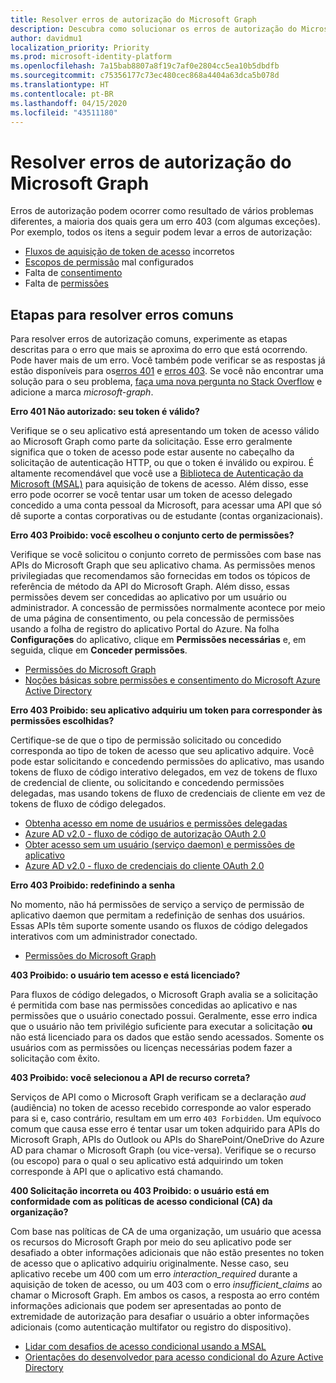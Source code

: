 ```yaml
---
title: Resolver erros de autorização do Microsoft Graph
description: Descubra como solucionar os erros de autorização do Microsoft Graph 401 e 403.
author: davidmu1
localization_priority: Priority
ms.prod: microsoft-identity-platform
ms.openlocfilehash: 7a15bab8807a8f19c7af0e2804cc5ea10b5dbdfb
ms.sourcegitcommit: c75356177c73ec480cec868a4404a63dca5b078d
ms.translationtype: HT
ms.contentlocale: pt-BR
ms.lasthandoff: 04/15/2020
ms.locfileid: "43511180"
---
```

# <a name="resolve-microsoft-graph-authorization-errors"></a>Resolver erros de autorização do Microsoft Graph

Erros de autorização podem ocorrer como resultado de vários problemas diferentes, a maioria dos quais gera um erro 403 (com algumas exceções). Por exemplo, todos os itens a seguir podem levar a erros de autorização:

* [Fluxos de aquisição de token de acesso](https://docs.microsoft.com/azure/active-directory/develop/active-directory-authentication-scenarios) incorretos
* [Escopos de permissão](https://docs.microsoft.com/azure/active-directory/develop/active-directory-v2-scopes) mal configurados
* Falta de [consentimento](https://docs.microsoft.com/azure/active-directory/develop/active-directory-devhowto-multi-tenant-overview#understanding-user-and-admin-consent)
* Falta de [permissões](https://docs.microsoft.com/azure/active-directory/develop/v2-permissions-and-consent)

## <a name="steps-to-resolve-common-errors"></a>Etapas para resolver erros comuns

Para resolver erros de autorização comuns, experimente as etapas descritas para o erro que mais se aproxima do erro que está ocorrendo. Pode haver mais de um erro. Você também pode verificar se as respostas já estão disponíveis para os[erros 401](https://stackoverflow.com/search?q=%5Bmicrosoft-graph%5D+401+isanswered%3Ayes+views%3A50) e [erros 403](https://stackoverflow.com/search?q=%5Bmicrosoft-graph%5D+403+isanswered%3Ayes+views%3A50). Se você não encontrar uma solução para o seu problema, [faça uma nova pergunta no Stack Overflow](https://stackoverflow.com/questions/ask) e adicione a marca *microsoft-graph*.

**Erro 401 Não autorizado: seu token é válido?** <br>

Verifique se o seu aplicativo está apresentando um token de acesso válido ao Microsoft Graph como parte da solicitação. Esse erro geralmente significa que o token de acesso pode estar ausente no cabeçalho da solicitação de autenticação HTTP, ou que o token é inválido ou expirou. É altamente recomendável que você use a [Biblioteca de Autenticação da Microsoft (MSAL)](https://docs.microsoft.com/azure/active-directory/develop/msal-overview) para aquisição de tokens de acesso. Além disso, esse erro pode ocorrer se você tentar usar um token de acesso delegado concedido a uma conta pessoal da Microsoft, para acessar uma API que só dê suporte a contas corporativas ou de estudante (contas organizacionais). 

**Erro 403 Proibido: você escolheu o conjunto certo de permissões?**<br>

Verifique se você solicitou o conjunto correto de permissões com base nas APIs do Microsoft Graph que seu aplicativo chama. As permissões menos privilegiadas que recomendamos são fornecidas em todos os tópicos de referência de método da API do Microsoft Graph. Além disso, essas permissões devem ser concedidas ao aplicativo por um usuário ou administrador. A concessão de permissões normalmente acontece por meio de uma página de consentimento, ou pela concessão de permissões usando a folha de registro do aplicativo Portal do Azure. Na folha **Configurações** do aplicativo, clique em **Permissões necessárias** e, em seguida, clique em **Conceder permissões**. <br>

* [Permissões do Microsoft Graph](https://docs.microsoft.com/graph/permissions-reference) <br>
* [Noções básicas sobre permissões e consentimento do Microsoft Azure Active Directory](https://docs.microsoft.com/azure/active-directory/develop/v2-permissions-and-consent) <br>

**Erro 403 Proibido: seu aplicativo adquiriu um token para corresponder às permissões escolhidas?** <br>

Certifique-se de que o tipo de permissão solicitado ou concedido corresponda ao tipo de token de acesso que seu aplicativo adquire. Você pode estar solicitando e concedendo permissões do aplicativo, mas usando tokens de fluxo de código interativo delegados, em vez de tokens de fluxo de credencial de cliente, ou solicitando e concedendo permissões delegadas, mas usando tokens de fluxo de credenciais de cliente em vez de tokens de fluxo de código delegados. <br>
* [Obtenha acesso em nome de usuários e permissões delegadas](https://docs.microsoft.com/graph/auth_v2_user) 
* [Azure AD v2.0 - fluxo de código de autorização OAuth 2.0](https://docs.microsoft.com/azure/active-directory/develop/v2-oauth2-auth-code-flow)
* [Obter acesso sem um usuário (serviço daemon) e permissões de aplicativo](https://docs.microsoft.com/graph/auth_v2_service)
* [Azure AD v2.0 - fluxo de credenciais do cliente OAuth 2.0](https://docs.microsoft.com/azure/active-directory/develop/v2-oauth2-client-creds-grant-flow)

**Erro 403 Proibido: redefinindo a senha** <br>

No momento, não há permissões de serviço a serviço de permissão de aplicativo daemon que permitam a redefinição de senhas dos usuários. Essas APIs têm suporte somente usando os fluxos de código delegados interativos com um administrador conectado.

* [Permissões do Microsoft Graph](https://docs.microsoft.com/graph/permissions-reference) <br>

**403 Proibido: o usuário tem acesso e está licenciado?** <br>

Para fluxos de código delegados, o Microsoft Graph avalia se a solicitação é permitida com base nas permissões concedidas ao aplicativo e nas permissões que o usuário conectado possui. Geralmente, esse erro indica que o usuário não tem privilégio suficiente para executar a solicitação **ou** não está licenciado para os dados que estão sendo acessados. Somente os usuários com as permissões ou licenças necessárias podem fazer a solicitação com êxito.

**403 Proibido: você selecionou a API de recurso correta?** <br>

Serviços de API como o Microsoft Graph verificam se a declaração *aud* (audiência) no token de acesso recebido corresponde ao valor esperado para si e, caso contrário, resultam em um erro `403 Forbidden`. Um equívoco comum que causa esse erro é tentar usar um token adquirido para APIs do Microsoft Graph, APIs do Outlook ou APIs do SharePoint/OneDrive do Azure AD para chamar o Microsoft Graph (ou vice-versa). Verifique se o recurso (ou escopo) para o qual o seu aplicativo está adquirindo um token corresponde à API que o aplicativo está chamando.

**400 Solicitação incorreta ou 403 Proibido: o usuário está em conformidade com as políticas de acesso condicional (CA) da organização?**<br>

Com base nas políticas de CA de uma organização, um usuário que acessa os recursos do Microsoft Graph por meio do seu aplicativo pode ser desafiado a obter informações adicionais que não estão presentes no token de acesso que o aplicativo adquiriu originalmente. Nesse caso, seu aplicativo recebe um 400 com um erro *interaction_required* durante a aquisição de token de acesso, ou um 403 com o erro *insufficient_claims* ao chamar o Microsoft Graph. Em ambos os casos, a resposta ao erro contém informações adicionais que podem ser apresentadas ao ponto de extremidade de autorização para desafiar o usuário a obter informações adicionais (como autenticação multifator ou registro do dispositivo).

* [Lidar com desafios de acesso condicional usando a MSAL](https://docs.microsoft.com/azure/active-directory/develop/msal-handling-exceptions#conditional-access-and-claims-challenges)
* [Orientações do desenvolvedor para acesso condicional do Azure Active Directory](https://docs.microsoft.com/azure/active-directory/develop/conditional-access-dev-guide)
